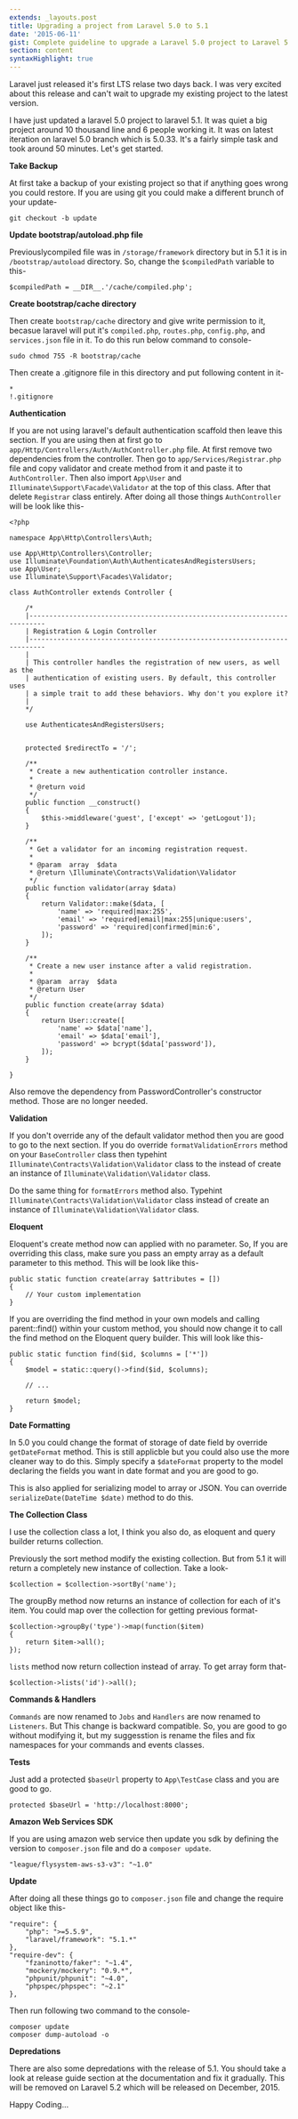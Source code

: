 ```yaml
---
extends: _layouts.post
title: Upgrading a project from Laravel 5.0 to 5.1
date: '2015-06-11'
gist: Complete guideline to upgrade a Laravel 5.0 project to Laravel 5.1
section: content
syntaxHighlight: true
---
```


Laravel just released it's first LTS relase two days back. I was very excited about this release and can't wait to upgrade my existing project to the latest version.

I have just updated a laravel 5.0 project to laravel 5.1\. It was quiet a big project around 10 thousand line and 6 people working it. It was on latest iteration on laravel 5.0 branch which is 5.0.33\. It's a fairly simple task and took around 50 minutes. Let's get started.

**Take Backup**

At first take a backup of your existing project so that if anything goes wrong you could restore. If you are using git you could make a different brunch of your update-

```
git checkout -b update
```

**Update bootstrap/autoload.php file**

Previouslycompiled file was in `/storage/framework` directory but in 5.1 it is in `/bootstrap/autoload` directory. So, change the `$compiledPath` variable to this-

```
$compiledPath = __DIR__.'/cache/compiled.php';
```

**Create bootstrap/cache directory**

Then create `bootstrap/cache` directory and give write permission to it, becasue laravel will put it's `compiled.php`, `routes.php`, `config.php`, and `services.json` file in it. To do this run below command to console-

```
sudo chmod 755 -R bootstrap/cache
```

Then create a .gitignore file in this directory and put following content in it-

```
*
!.gitignore
```

**Authentication**

If you are not using laravel's default authentication scaffold then leave this section. If you are using then at first go to `app/Http/Controllers/Auth/AuthController.php` file. At first remove two dependencies from the controller. Then go to `app/Services/Registrar.php` file and copy validator and create method from it and paste it to `AuthController`. Then also import `App\User` and `Illuminate\Support\Facade\Validator` at the top of this class. After that delete `Registrar` class entirely. After doing all those things `AuthController` will be look like this-

```
<?php

namespace App\Http\Controllers\Auth;

use App\Http\Controllers\Controller;
use Illuminate\Foundation\Auth\AuthenticatesAndRegistersUsers;
use App\User;
use Illuminate\Support\Facades\Validator;

class AuthController extends Controller {

    /*
    |--------------------------------------------------------------------------
    | Registration & Login Controller
    |--------------------------------------------------------------------------
    |
    | This controller handles the registration of new users, as well as the
    | authentication of existing users. By default, this controller uses
    | a simple trait to add these behaviors. Why don't you explore it?
    |
    */

    use AuthenticatesAndRegistersUsers;


    protected $redirectTo = '/';

    /**
     * Create a new authentication controller instance.
     *
     * @return void
     */
    public function __construct()
    {
        $this->middleware('guest', ['except' => 'getLogout']);
    }

    /**
     * Get a validator for an incoming registration request.
     *
     * @param  array  $data
     * @return \Illuminate\Contracts\Validation\Validator
     */
    public function validator(array $data)
    {
        return Validator::make($data, [
            'name' => 'required|max:255',
            'email' => 'required|email|max:255|unique:users',
            'password' => 'required|confirmed|min:6',
        ]);
    }

    /**
     * Create a new user instance after a valid registration.
     *
     * @param  array  $data
     * @return User
     */
    public function create(array $data)
    {
        return User::create([
            'name' => $data['name'],
            'email' => $data['email'],
            'password' => bcrypt($data['password']),
        ]);
    }

}
```

Also remove the dependency from PasswordController's constructor method. Those are no longer needed.

**Validation**

If you don't override any of the default validator method then you are good to go to the next section. If you do override `formatValidationErrors` method on your `BaseController` class then typehint `Illuminate\Contracts\Validation\Validator` class to the instead of create an instance of `Illuminate\Validation\Validator` class.

Do the same thing for `formatErrors` method also. Typehint `Illuminate\Contracts\Validation\Validator` class instead of create an instance of `Illuminate\Validation\Validator` class.

**Eloquent**

Eloquent's create method now can applied with no parameter. So, If you are overriding this class, make sure you pass an empty array as a default parameter to this method. This will be look like this-

```
public static function create(array $attributes = [])
{
    // Your custom implementation
}
```

If you are overriding the find method in your own models and calling parent::find() within your custom method, you should now change it to call the find method on the Eloquent query builder. This will look like this-

```
public static function find($id, $columns = ['*'])
{
    $model = static::query()->find($id, $columns);

    // ...

    return $model;
}
```

**Date Formatting**

In 5.0 you could change the format of storage of date field by override `getDateFormat` method. This is still applicble but you could also use the more cleaner way to do this. Simply specify a `$dateFormat` property to the model declaring the fields you want in date format and you are good to go.

This is also applied for serializing model to array or JSON. You can override `serializeDate(DateTime $date)` method to do this.

**The Collection Class**

I use the collection class a lot, I think you also do, as eloquent and query builder returns collection.

Previously the sort method modify the existing collection. But from 5.1 it will return a completely new instance of collection. Take a look-

```
$collection = $collection->sortBy('name');
```

The groupBy method now returns an instance of collection for each of it's item. You could map over the collection for getting previous format-

```
$collection->groupBy('type')->map(function($item)
{
    return $item->all();
});
```

`lists` method now return collection instead of array. To get array form that-

```
$collection->lists('id')->all();
```

**Commands & Handlers**

`Commands` are now renamed to `Jobs` and `Handlers` are now renamed to `Listeners`. But This change is backward compatible. So, you are good to go without modifying it, but my suggesstion is rename the files and fix namespaces for your commands and events classes.

**Tests**

Just add a protected `$baseUrl` property to `App\TestCase` class and you are good to go.

```
protected $baseUrl = 'http://localhost:8000';
```

**Amazon Web Services SDK**

If you are using amazon web service then update you sdk by defining the version to `composer.json` file and do a `composer update`.

```
"league/flysystem-aws-s3-v3": "~1.0"
```

**Update**

After doing all these things go to `composer.json` file and change the require object like this-

```
"require": {
    "php": ">=5.5.9",
    "laravel/framework": "5.1.*"
},
"require-dev": {
    "fzaninotto/faker": "~1.4",
    "mockery/mockery": "0.9.*",
    "phpunit/phpunit": "~4.0",
    "phpspec/phpspec": "~2.1"
},
```

Then run following two command to the console-

```
composer update
composer dump-autoload -o
```

**Depredations**

There are also some depredations with the release of 5.1\. You should take a look at release guide section at the documentation and fix it gradually. This will be removed on Laravel 5.2 which will be released on December, 2015.

Happy Coding...
